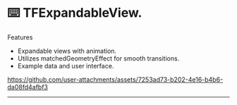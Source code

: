 ⌨️ TFExpandableView.
=====

Features
- Expandable views with animation.
- Utilizes matchedGeometryEffect for smooth transitions.
- Example data and user interface.

https://github.com/user-attachments/assets/7253ad73-b202-4e16-b4b6-da08fd4afbf3

-----
